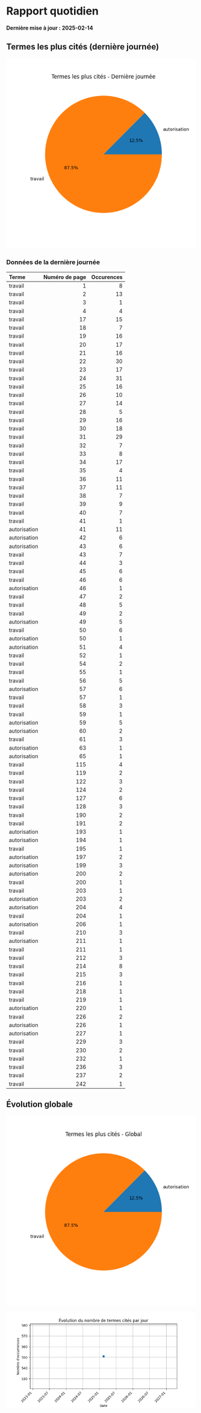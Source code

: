 # Rapport quotidien

**Dernière mise à jour : 2025-02-14**

## Termes les plus cités (dernière journée)

![Graphique](img/last_day_pie.png)

### Données de la dernière journée

| Terme        |   Numéro de page |   Occurences |
|:-------------|-----------------:|-------------:|
| travail      |                1 |            8 |
| travail      |                2 |           13 |
| travail      |                3 |            1 |
| travail      |                4 |            4 |
| travail      |               17 |           15 |
| travail      |               18 |            7 |
| travail      |               19 |           16 |
| travail      |               20 |           17 |
| travail      |               21 |           16 |
| travail      |               22 |           30 |
| travail      |               23 |           17 |
| travail      |               24 |           31 |
| travail      |               25 |           16 |
| travail      |               26 |           10 |
| travail      |               27 |           14 |
| travail      |               28 |            5 |
| travail      |               29 |           16 |
| travail      |               30 |           18 |
| travail      |               31 |           29 |
| travail      |               32 |            7 |
| travail      |               33 |            8 |
| travail      |               34 |           17 |
| travail      |               35 |            4 |
| travail      |               36 |           11 |
| travail      |               37 |           11 |
| travail      |               38 |            7 |
| travail      |               39 |            9 |
| travail      |               40 |            7 |
| travail      |               41 |            1 |
| autorisation |               41 |           11 |
| autorisation |               42 |            6 |
| autorisation |               43 |            6 |
| travail      |               43 |            7 |
| travail      |               44 |            3 |
| travail      |               45 |            6 |
| travail      |               46 |            6 |
| autorisation |               46 |            1 |
| travail      |               47 |            2 |
| travail      |               48 |            5 |
| travail      |               49 |            2 |
| autorisation |               49 |            5 |
| travail      |               50 |            6 |
| autorisation |               50 |            1 |
| autorisation |               51 |            4 |
| travail      |               52 |            1 |
| travail      |               54 |            2 |
| travail      |               55 |            1 |
| travail      |               56 |            5 |
| autorisation |               57 |            6 |
| travail      |               57 |            1 |
| travail      |               58 |            3 |
| travail      |               59 |            1 |
| autorisation |               59 |            5 |
| autorisation |               60 |            2 |
| travail      |               61 |            3 |
| autorisation |               63 |            1 |
| autorisation |               65 |            1 |
| travail      |              115 |            4 |
| travail      |              119 |            2 |
| travail      |              122 |            3 |
| travail      |              124 |            2 |
| travail      |              127 |            6 |
| travail      |              128 |            3 |
| travail      |              190 |            2 |
| travail      |              191 |            2 |
| autorisation |              193 |            1 |
| autorisation |              194 |            1 |
| travail      |              195 |            1 |
| autorisation |              197 |            2 |
| autorisation |              199 |            3 |
| autorisation |              200 |            2 |
| travail      |              200 |            1 |
| travail      |              203 |            1 |
| autorisation |              203 |            2 |
| autorisation |              204 |            4 |
| travail      |              204 |            1 |
| autorisation |              206 |            1 |
| travail      |              210 |            3 |
| autorisation |              211 |            1 |
| travail      |              211 |            1 |
| travail      |              212 |            3 |
| travail      |              214 |            8 |
| travail      |              215 |            3 |
| travail      |              216 |            1 |
| travail      |              218 |            1 |
| travail      |              219 |            1 |
| autorisation |              220 |            1 |
| travail      |              226 |            2 |
| autorisation |              226 |            1 |
| autorisation |              227 |            1 |
| travail      |              229 |            3 |
| travail      |              230 |            2 |
| travail      |              232 |            1 |
| travail      |              236 |            3 |
| travail      |              237 |            2 |
| travail      |              242 |            1 |

## Évolution globale

![Graphique](global_pie.png)

![Graphique](evolution_line.png)

